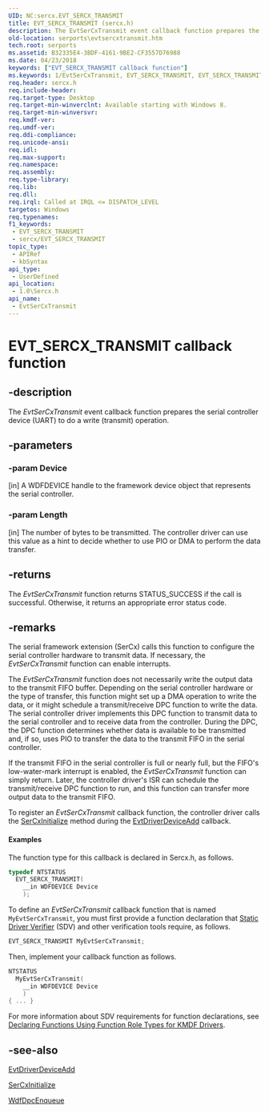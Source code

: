 ```yaml
---
UID: NC:sercx.EVT_SERCX_TRANSMIT
title: EVT_SERCX_TRANSMIT (sercx.h)
description: The EvtSerCxTransmit event callback function prepares the serial controller device (UART) to do a write (transmit) operation.
old-location: serports\evtsercxtransmit.htm
tech.root: serports
ms.assetid: B32335E4-3BDF-4161-9BE2-CF3557D76988
ms.date: 04/23/2018
keywords: ["EVT_SERCX_TRANSMIT callback function"]
ms.keywords: 1/EvtSerCxTransmit, EVT_SERCX_TRANSMIT, EVT_SERCX_TRANSMIT callback, EvtSerCxTransmit, EvtSerCxTransmit callback function [Serial Ports], serports.evtsercxtransmit
req.header: sercx.h
req.include-header: 
req.target-type: Desktop
req.target-min-winverclnt: Available starting with Windows 8.
req.target-min-winversvr: 
req.kmdf-ver: 
req.umdf-ver: 
req.ddi-compliance: 
req.unicode-ansi: 
req.idl: 
req.max-support: 
req.namespace: 
req.assembly: 
req.type-library: 
req.lib: 
req.dll: 
req.irql: Called at IRQL <= DISPATCH_LEVEL
targetos: Windows
req.typenames: 
f1_keywords:
 - EVT_SERCX_TRANSMIT
 - sercx/EVT_SERCX_TRANSMIT
topic_type:
 - APIRef
 - kbSyntax
api_type:
 - UserDefined
api_location:
 - 1.0\Sercx.h
api_name:
 - EvtSerCxTransmit
---
```


# EVT_SERCX_TRANSMIT callback function


## -description

The <i>EvtSerCxTransmit</i> event callback function prepares the serial controller device (UART) to do a write (transmit) operation.

## -parameters

### -param Device 

[in]
A WDFDEVICE handle to the framework device object that represents the serial controller.

### -param Length 

[in]
The number of bytes to be transmitted. The controller driver can use this value as a hint to decide whether to use PIO or DMA to perform the data transfer.

## -returns

The <i>EvtSerCxTransmit</i> function returns STATUS_SUCCESS if the call is successful. Otherwise, it returns an appropriate error status code.

## -remarks

The serial framework extension (SerCx) calls this function to configure the serial controller hardware to transmit data. If necessary, the <i>EvtSerCxTransmit</i> function can enable interrupts.

The <i>EvtSerCxTransmit</i> function does not necessarily write the output data to the transmit FIFO buffer. Depending on the serial controller hardware or the type of transfer, this function might set up a DMA operation to write the data, or it might schedule a transmit/receive DPC function to write the data. The serial controller driver implements this DPC function to transmit data to the serial controller and to receive data from the controller. During the DPC, the DPC function determines whether data is available to be transmitted and, if so, uses PIO to transfer the data to the transmit FIFO in the serial controller.

If the transmit FIFO in the serial controller is full or nearly full, but the FIFO's low-water-mark interrupt is enabled, the <i>EvtSerCxTransmit</i> function can simply return. Later, the controller driver's ISR can schedule the transmit/receive DPC function to run, and this function can transfer more output data to the transmit FIFO.

To register an <i>EvtSerCxTransmit</i> callback function, the controller driver calls the <a href="/windows-hardware/drivers/ddi/sercx/nf-sercx-sercxinitialize">SerCxInitialize</a> method during the <a href="/windows-hardware/drivers/ddi/wdfdriver/nc-wdfdriver-evt_wdf_driver_device_add">EvtDriverDeviceAdd</a> callback.


#### Examples

The function type for this callback is declared in Sercx.h, as follows.


```cpp
typedef NTSTATUS
  EVT_SERCX_TRANSMIT(
    __in WDFDEVICE Device
    );
```

To define an <i>EvtSerCxTransmit</i> callback function that is named <code>MyEvtSerCxTransmit</code>, you must first provide a function declaration that <a href="/windows-hardware/drivers/devtest/static-driver-verifier">Static Driver Verifier</a> (SDV) and other verification tools require, as follows.


```cpp
EVT_SERCX_TRANSMIT MyEvtSerCxTransmit;
```

Then, implement your callback function as follows.


```cpp
NTSTATUS
  MyEvtSerCxTransmit(
    __in WDFDEVICE Device
    )
{ ... }
```

For more information about SDV requirements for function declarations, see <a href="/windows-hardware/drivers/devtest/declaring-functions-by-using-function-role-types-for-kmdf-drivers">Declaring Functions Using Function Role Types for KMDF Drivers</a>.

<div class="code"></div>

## -see-also

<a href="/windows-hardware/drivers/ddi/wdfdriver/nc-wdfdriver-evt_wdf_driver_device_add">EvtDriverDeviceAdd</a>



<a href="/windows-hardware/drivers/ddi/sercx/nf-sercx-sercxinitialize">SerCxInitialize</a>



<a href="/windows-hardware/drivers/ddi/wdfdpc/nf-wdfdpc-wdfdpcenqueue">WdfDpcEnqueue</a>